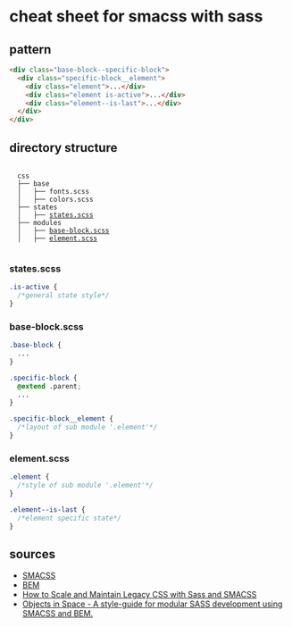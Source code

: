 cheat sheet for smacss with sass
==================

## pattern

  ```html
  <div class="base-block--specific-block">
    <div class="specific-block__element">
      <div class="element">...</div>
      <div class="element is-active">...</div>
      <div class="element--is-last">...</div>
    </div>
  </div>
  ```

## directory structure
  
  <pre><code>
  css
  ├── base
  │   ├── fonts.scss
  │   ├── colors.scss
  ├── states
  │   ├── <a href="#statesscss">states.scss</a>
  ├── modules
  │   ├── <a href="#base-blockscss">base-block.scss</a>
  │   ├── <a href="#elementscss">element.scss</a>
  </code></pre>
  
### states.scss
  ```css
  .is-active {
    /*general state style*/
  }
  ```

### base-block.scss
  ```css
  .base-block {
    ...
  }
  
  .specific-block {
    @extend .parent;
    ...
  }
  
  .specific-block__element {
    /*layout of sub module '.element'*/
  }
  ```

### element.scss
  ```css
  .element {
    /*style of sub module '.element'*/
  }
  
  .element--is-last {
    /*element specific state*/
  }
  ```

## sources
  * [SMACSS](http://smacss.com/)
  * [BEM](http://bem.info/)
  * [How to Scale and Maintain Legacy CSS with Sass and SMACSS](http://webuild.envato.com/blog/how-to-scale-and-maintain-legacy-css-with-sass-and-smacss/)
  * [Objects in Space - A style-guide for modular SASS development using SMACSS and BEM.](https://medium.com/objects-in-space/f6f404727)
